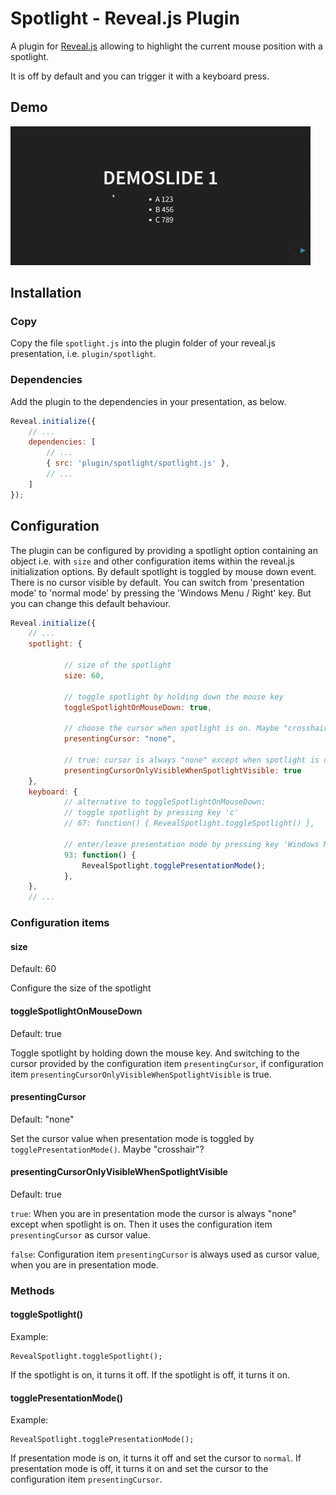 # Spotlight - Reveal.js Plugin

A plugin for [Reveal.js](https://github.com/hakimel/reveal.js) allowing to highlight the current mouse position with a spotlight. 

It is off by default and you can trigger it with a keyboard press.

## Demo

![](img/demo.gif) 

## Installation

### Copy
Copy the file `spotlight.js` into the plugin folder of your reveal.js presentation, i.e. ```plugin/spotlight```.


### Dependencies
Add the plugin to the dependencies in your presentation, as below. 

```javascript
Reveal.initialize({
	// ...
	dependencies: [
		// ... 		
		{ src: 'plugin/spotlight/spotlight.js' },
		// ... 
	]
});
```

## Configuration
The plugin can be configured by providing a spotlight option containing an object i.e. with `size` and other configuration items within the reveal.js initialization options. By default spotlight is toggled by mouse down event. There is no cursor visible by default. You can switch from 'presentation mode' to 'normal mode' by pressing the 'Windows Menu / Right' key. But you can change this default behaviour.

```javascript
Reveal.initialize({
	// ...
	spotlight: {

			// size of the spotlight
			size: 60,

			// toggle spotlight by holding down the mouse key
			toggleSpotlightOnMouseDown: true,

			// choose the cursor when spotlight is on. Maybe "crosshair"?
			presentingCursor: "none", 

			// true: cursor is always "none" except when spotlight is on. 
			presentingCursorOnlyVisibleWhenSpotlightVisible: true
	},
	keyboard: {	
			// alternative to toggleSpotlightOnMouseDown: 
			// toggle spotlight by pressing key 'c'
			// 67: function() { RevealSpotlight.toggleSpotlight() },

			// enter/leave presentation mode by pressing key 'Windows Menu/Right'
			93: function() { 
				RevealSpotlight.togglePresentationMode(); 
			},
	},
	// ...	
```

### Configuration items
#### size
Default: 60

Configure the size of the spotlight

#### toggleSpotlightOnMouseDown
Default: true

Toggle spotlight by holding down the mouse key. And switching to the cursor provided by the configuration item `presentingCursor`, if configuration item `presentingCursorOnlyVisibleWhenSpotlightVisible` is true.

#### presentingCursor
Default: "none"

Set the cursor value when presentation mode is toggled by `togglePresentationMode()`. Maybe "crosshair"?

#### presentingCursorOnlyVisibleWhenSpotlightVisible
Default: true

`true`:
When you are in presentation mode the cursor is always "none" except when spotlight is on. Then it uses the configuration item `presentingCursor` as cursor value.

`false`:
Configuration item `presentingCursor` is always used as cursor value, when you are in presentation mode.


### Methods

#### toggleSpotlight()

Example:
```
RevealSpotlight.toggleSpotlight();
```

If the spotlight is on, it turns it off.
If the spotlight is off, it turns it on.

#### togglePresentationMode()

Example:
```
RevealSpotlight.togglePresentationMode();
```

If presentation mode is on, it turns it off and set the cursor to `normal`.
If presentation mode is off, it turns it on and set the cursor to the configuration item `presentingCursor`.